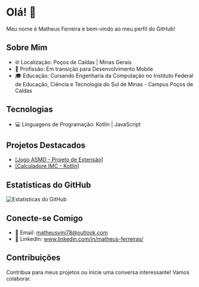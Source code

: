 # Olá! 👋

Meu nome é Matheus Ferreira e bem-vindo ao meu perfil do GitHub!

## Sobre Mim

- 🌐 Localização: Poços de Caldas | Minas Gerais
- 💼 Profissão: Em transição para Desenvolvimento Mobile
- 🎓 Educação: Cursando Engenharia da Computação no Instituto Federal de Educação, Ciência e Tecnologia do Sul de Minas - Campus Poços de Caldas

## Tecnologias

- 💻 Linguagens de Programação: Kotlin | JavaScript 

## Projetos Destacados

- [[Jogo ASMD - Projeto de Extensão]](https://github.com/MatheusFerreira78/Projeto_Extensao)
- [[Calculadore IMC - Kotlin]](https://github.com/MatheusFerreira78/Calculadora_IMC)

## Estatísticas do GitHub

![Estatísticas do GitHub](https://github-readme-stats.vercel.app/api?username=MatheusFerreira78&show_icons=true&count_private=true)

## Conecte-se Comigo

- 📧 Email: matheusvini78@outlook.com
- 💬 LinkedIn: www.linkedin.com/in/matheus-ferreiras/

## Contribuições

Contribua para meus projetos ou inicie uma conversa interessante! Vamos colaborar.

